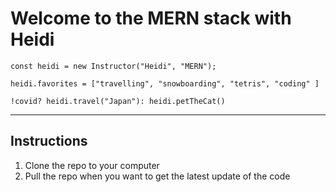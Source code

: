 # Welcome to the MERN stack with Heidi

```
const heidi = new Instructor("Heidi", "MERN");

heidi.favorites = ["travelling", "snowboarding", "tetris", "coding" ]

!covid? heidi.travel("Japan"): heidi.petTheCat()
```

---

## Instructions
1. Clone the repo to your computer
2. Pull the repo when you want to get the latest update of the code
